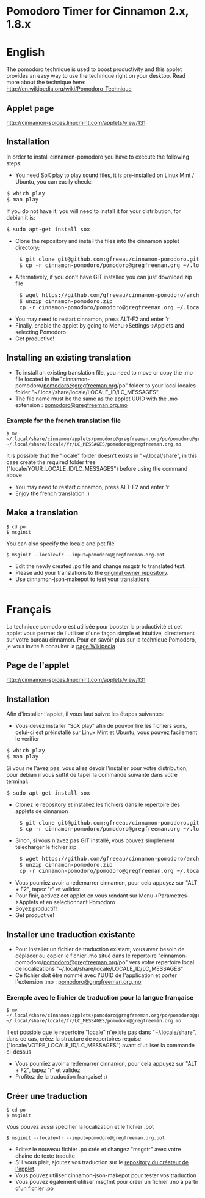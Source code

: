 # Pomodoro Timer for Cinnamon 2.x, 1.8.x

# English

The pomodoro technique is used to boost productivity and this applet provides an easy way to use the technique right on your desktop.
Read more about the technique here: http://en.wikipedia.org/wiki/Pomodoro_Technique

## Applet page

http://cinnamon-spices.linuxmint.com/applets/view/131

## Installation

In order to install cinnamon-pomodoro you have to execute the following steps:
* You need SoX play to play sound files, it is pre-installed on Linux Mint / Ubuntu, you can easily check:
<pre>
$ which play
$ man play
</pre>
If you do not have it, you will need to install it for your distribution, for debian it is:
<pre>
$ sudo apt-get install sox
</pre>
* Clone the repository and install the files into the cinnamon applet directory;
<pre>
    $ git clone git@github.com:gfreeau/cinnamon-pomodoro.git
    $ cp -r cinnamon-pomodoro/pomodoro@gregfreeman.org ~/.local/share/cinnamon/applets
</pre>
* Alternatively, if you don't have GIT installed you can just download zip file
<pre>
    $ wget https://github.com/gfreeau/cinnamon-pomodoro/archive/master.zip -O cinnamon-pomodoro.zip
    $ unzip cinnamon-pomodoro.zip
    cp -r cinnamon-pomodoro/pomodoro@gregfreeman.org ~/.local/share/cinnamon/applets
</pre>
* You may need to restart cinnamon, press ALT-F2 and enter 'r'
* Finally, enable the applet by going to Menu->Settings->Applets and selecting Pomodoro
* Get productive!

## Installing an existing translation

* To install an existing translation file, you need to move or copy the .mo file located in the "cinnamon-pomodoro/pomodoro@gregfreeman.org/po" folder to your local locales folder "~/.local/share/locale/LOCALE_ID/LC_MESSAGES"
* The file name must be the same as the applet UUID with the .mo extension : pomodoro@gregfreeman.org.mo

### Example for the french translation file


``` shell
$ mv ~/.local/share/cinnamon/applets/pomodoro@gregfreeman.org/po/pomodoro@gregfreeman.org_fr.mo ~/.local/share/locale/fr/LC_MESSAGES/pomodoro@gregfreeman.org.mo
```

It is possible that the "locale" folder doesn't exists in "~/.local/share", in this case create the required folder tree ("locale/YOUR_LOCALE_ID/LC_MESSAGES") before using the command above

* You may need to restart cinnamon, press ALT-F2 and enter 'r'
* Enjoy the french translation :)

## Make a translation

```shell
$ cd po
$ msginit
```

You can also specify the locale and pot file

```shell
$ msginit --locale=fr --input=pomodoro@gregfreeman.org.pot
```

* Edit the newly created .po file and change msgstr to translated text.
* Please add your translations to the [original owner repository](https://github.com/gfreeau/cinnamon-pomodoro).
* Use cinnamon-json-makepot to test your translations

--------------------------------------------------------------------------------------------------------------------------------

# Français

La technique pomodoro est utilisée pour booster la productivité et cet applet vous permet de l'utiliser d'une façon simple et intuitive, directement sur votre bureau cinnamon.
Pour en savoir plus sur la technique Pomodoro, je vous invite à consulter la [page Wikipedia](https://fr.wikipedia.org/wiki/Technique_Pomodoro)

## Page de l'applet

http://cinnamon-spices.linuxmint.com/applets/view/131

## Installation

Afin d'installer l'applet, il vous faut suivre les étapes suivantes:

* Vous devez installer "SoX play" afin de pouvoir lire les fichiers sons, celui-ci est préinstallé sur Linux Mint et Ubuntu, vous pouvez facilement le verifier
<pre>
$ which play
$ man play
</pre>
Si vous ne l'avez pas, vous allez devoir l'installer pour votre distribution, pour debian il vous suffit de taper la commande suivante dans votre terminal: 
<pre>
$ sudo apt-get install sox
</pre>
* Clonez le repository et installez les fichiers dans le repertoire des applets de cinnamon 
<pre>
    $ git clone git@github.com:gfreeau/cinnamon-pomodoro.git
    $ cp -r cinnamon-pomodoro/pomodoro@gregfreeman.org ~/.local/share/cinnamon/applets
</pre>
* Sinon, si vous n'avez pas GIT installé, vous pouvez simplement telecharger le fichier zip
<pre>
    $ wget https://github.com/gfreeau/cinnamon-pomodoro/archive/master.zip -O cinnamon-pomodoro.zip
    $ unzip cinnamon-pomodoro.zip
    cp -r cinnamon-pomodoro/pomodoro@gregfreeman.org ~/.local/share/cinnamon/applets
</pre>
* Vous pourriez avoir a redemarrer cinnamon, pour cela appuyez sur "ALT + F2", tapez "r" et validez
* Pour finir, activez cet applet en vous rendant sur Menu->Parametres->Applets et en selectionnant Pomodoro
* Soyez productif!
* Get productive!

## Installer une traduction existante

* Pour installer un fichier de traduction existant, vous avez besoin de déplacer ou copier le fichier .mo situé dans le repertoire "cinnamon-pomodoro/pomodoro@gregfreeman.org/po" vers votre repertoire local de localizations "~/.local/share/locale/LOCALE_ID/LC_MESSAGES"
* Ce fichier doit être nommé avec l'UUID de l'application et porter l'extension .mo : pomodoro@gregfreeman.org.mo

### Exemple avec le fichier de traduction pour la langue française

``` shell
$ mv ~/.local/share/cinnamon/applets/pomodoro@gregfreeman.org/po/pomodoro@gregfreeman.org_fr.mo ~/.local/share/locale/fr/LC_MESSAGES/pomodoro@gregfreeman.org.mo
```

Il est possible que le repertoire "locale" n'existe pas dans "~/.locale/share", dans ce cas, créez la structure de repertoires requise ("locale/VOTRE_LOCALE_ID/LC_MESSAGES") avant d'utiliser la commande ci-dessus

* Vous pourriez avoir a redemarrer cinnamon, pour cela appuyez sur "ALT + F2", tapez "r" et validez
* Profitez de la traduction française! :)

## Créer une traduction

```shell
$ cd po
$ msginit
```

Vous pouvez aussi spécifier la localization et le fichier .pot

```shell
$ msginit --locale=fr --input=pomodoro@gregfreeman.org.pot
```

* Editez le nouveau fichier .po crée et changez "msgstr" avec votre chaine de texte traduite
* S'il vous plait, ajoutez vos traduction sur le [repository du créateur de l'applet](https://github.com/gfreeau/cinnamon-pomodoro).
* Vous pouvez utiliser cinnamon-json-makepot pour tester vos traduction
* Vous pouvez également utiliser msgfmt pour créer un fichier .mo à partir d'un fichier .po
